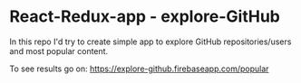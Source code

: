 # React-Redux-app - explore-GitHub

In this repo I'd try to create simple app to explore GitHub repositories/users and most popular content.


To see results go on: https://explore-github.firebaseapp.com/popular
